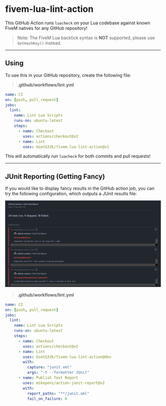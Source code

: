# fivem-lua-lint-action

This GitHub Action runs `luacheck` on your Lua codebase against known FiveM natives for any GitHub repository!

> Note: The FiveM Lua backtick syntax is **NOT** supported, please use `GetHashKey()` instead.

---

## Using

To use this in your GitHub repository, create the following file:

> **.github/workflows/lint.yml**

```yml
name: CI
on: [push, pull_request]
jobs:
  lint:
    name: Lint Lua Scripts
    runs-on: ubuntu-latest
    steps:
      - name: Checkout
        uses: actions/checkout@v2
      - name: Lint
        uses: GoatG33k/fivem-lua-lint-action@v1
```

This will automatically run `luacheck` for both commits and pull requests!

---

## JUnit Reporting (Getting Fancy)

If you would like to display fancy results in the GitHub action job, you can try the following configuration,
which outputs a JUnit results file:

![Fancy JUnit Reporting in GitHub Actions Example](.github/docs/fancy_example.png)

> **.github/workflows/lint.yml**

```yml
name: CI
on: [push, pull_request]
jobs:
  lint:
    name: Lint Lua Scripts
    runs-on: ubuntu-latest
    steps:
      - name: Checkout
        uses: actions/checkout@v2
      - name: Lint
        uses: GoatG33k/fivem-lua-lint-action@dev
        with:
          capture: "junit.xml"
          args: "-t --formatter JUnit"
      - name: Publish Test Report
        uses: mikepenz/action-junit-report@v2
        with:
          report_paths: "**/junit.xml"
          fail_on_failure: 0
```
